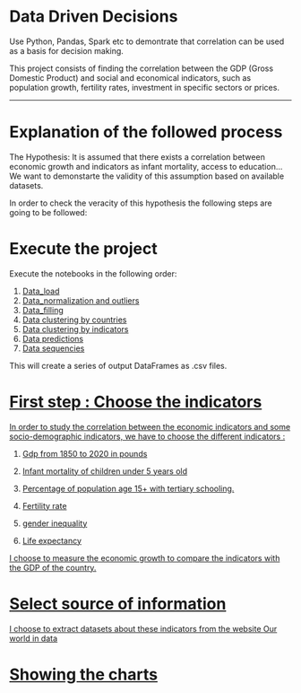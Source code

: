 # Data Driven Decisions
Use Python, Pandas, Spark etc to demontrate that correlation can be used as a basis for decision making.

This project consists of finding the correlation between the GDP (Gross Domestic Product) and social and economical indicators, such as population growth, fertility rates, investment in specific sectors or prices.

____________________________________________________________________________________________________________________

# Explanation of the followed process
The Hypothesis:
It is assumed that there exists a correlation between economic growth and indicators as infant mortality, access to education... 
We want to demonstarte the validity of this assumption based on available datasets.

In order to check the veracity of this hypothesis the following steps are going to be followed:


# Execute the project
Execute the notebooks in the following order: 

1) [Data_load](https://github.com/devonfw-forge/python-data-driven-decisions/blob/main-data-training/Data_load.ipynb)    
2) [Data_normalization and outliers](https://github.com/devonfw-forge/python-data-driven-decisions/blob/main-data-training/Data_normalization_outliers.ipynb)       
3) [Data_filling](https://github.com/devonfw-forge/python-data-driven-decisions/blob/main-data-training/Data_filling_NaN_values.ipynb)     
4) [Data clustering by countries](https://github.com/devonfw-forge/python-data-driven-decisions/blob/main-data-training/Data_clustering_countries.ipynb)   
5) [Data clustering by indicators](https://github.com/devonfw-forge/python-data-driven-decisions/blob/main-data-training/Data_clustering_indicators.ipynb)  
6) [Data predictions](https://github.com/devonfw-forge/python-data-driven-decisions/blob/Data_Predictions/Data_Predictions.ipynb)   
7) [Data sequencies](https://github.com/devonfw-forge/python-data-driven-decisions/blob/Data_Sequencies/Data_sequencies_New.ipynb)     

This will create a series of output DataFrames as .csv files.

# <u>  First step : Choose the indicators  
In order to study the correlation between the economic indicators and some socio-demographic indicators, we have to choose the different indicators :    

1) Gdp from 1850 to 2020 in pounds

2) Infant mortality of children under 5 years old

3) Percentage of population age 15+ with tertiary schooling. 

4) Fertility rate

5) gender inequality

6) Life expectancy

I choose to measure the economic growth to compare the indicators with the GDP of the country.

#  Select source of information
 I choose to extract datasets about these indicators from the website [Our world in data](https://ourworldindata.org/)


# Showing the charts 

